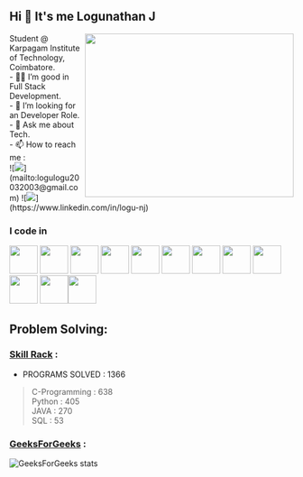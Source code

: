 ## Hi 👋 It's me Logunathan J
<img align="right" width="370" height="290" src="https://i.pinimg.com/originals/47/f0/34/47f0342cec72b800463bf003eac1257e.gif">
Student @ Karpagam Institute of Technology, Coimbatore.<br/>                                  
- 👨‍💻 I’m good in Full Stack Development.<br/>
- 👯 I’m looking for an Developer Role.<br/>
- 💬 Ask me about Tech.<br/>
- 📫 How to reach me : <br/>
![<img src="https://img.shields.io/badge/Gmail-ff4343?style=for-the-badge&logo=gmail&logoColor=white" />](mailto:logulogu20032003@gmail.com) ![<img src="https://img.shields.io/badge/LinkedIn-0077B5?style=for-the-badge&logo=linkedin&logoColor=white" />](https://www.linkedin.com/in/logu-nj)

### I code in
<img height="50" width="50" src="https://img.icons8.com/color/48/000000/c-programming.png" /> <img height="50" width="50" src="https://img.icons8.com/color/48/000000/c-plus-plus-logo.png" /> <img height="50" width="50" src="https://img.icons8.com/color/48/000000/java-coffee-cup-logo.png" /> <img height="50" width="50" src="https://img.icons8.com/color/48/000000/python.png" /> <img height="50" width="50" src="https://img.icons8.com/color/48/000000/html-5.png" /> <img height="50" width="50" src="https://img.icons8.com/color/48/000000/css3.png" /> <img height="50" width="50" src="https://img.icons8.com/color/48/000000/javascript.png"/> <img height="50" width="50" src="https://cdn4.iconfinder.com/data/icons/logos-3/600/React.js_logo-512.png"/> <img height="50" width="50" src="https://img.icons8.com/color/48/000000/mongodb.png"/> <img height="50" width="50" src="https://img.icons8.com/color/48/000000/nodejs.png"/>  <img height="50" width="50" src="https://cdn1.iconfinder.com/data/icons/hawcons/32/700048-icon-89-document-file-sql-512.png"/><img height="50" width="50" src="https://img.icons8.com/fluent/48/000000/arduino.png"/>

## Problem Solving:

### [Skill Rack](https://rb.gy/95w1x6) : 
- PROGRAMS SOLVED : 1366
> C-Programming : 638 <br/>
> Python : 405<br/>
> JAVA : 270<br/>
> SQL : 53<br/>


### [GeeksForGeeks](https://www.geeksforgeeks.org/user/logu_n_j/) :
![GeeksForGeeks stats](https://geeks-for-geeks-stats-api.vercel.app/?userName=logu_n_j)

